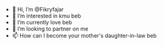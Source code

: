 - 👋 Hi, I’m @Fikryfajar
- 👀 I’m interested in kmu beb
- 🌱 I’m currently love beb
- 💞️ I’m looking to partner on me
- 📫 How can I become your mother's daughter-in-law beb

<!---
Fikryfajar/Fikryfajar is a ✨ special ✨ repository because its `README.md` (this file) appears on your GitHub profile.
You can click the Preview link to take a look at your changes.
--->
